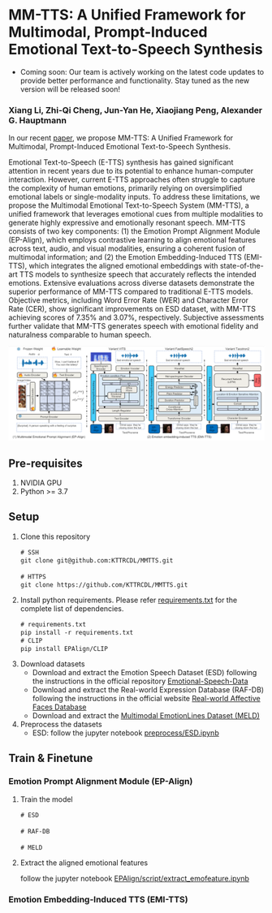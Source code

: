 # MM-TTS: A Unified Framework for Multimodal, Prompt-Induced Emotional Text-to-Speech Synthesis

* Coming soon: Our team is actively working on the latest code updates to provide better performance and functionality. Stay tuned as the new version will be released soon!

### Xiang Li, Zhi-Qi Cheng, Jun-Yan He, Xiaojiang Peng, Alexander G. Hauptmann

In our recent [paper](https://arxiv.org/abs/2404.18398), we propose MM-TTS: A Unified Framework for Multimodal, Prompt-Induced Emotional Text-to-Speech Synthesis.

Emotional Text-to-Speech (E-TTS) synthesis has gained significant attention in recent years due to its potential to enhance human-computer interaction. However, current E-TTS approaches often struggle to capture the complexity of human emotions, primarily relying on oversimplified emotional labels or single-modality inputs. To address these limitations, we propose the Multimodal Emotional Text-to-Speech System (MM-TTS), a unified framework that leverages emotional cues from multiple modalities to generate highly expressive and emotionally resonant speech. MM-TTS consists of two key components: (1) the Emotion Prompt Alignment Module (EP-Align), which employs contrastive learning to align emotional features across text, audio, and visual modalities, ensuring a coherent fusion of multimodal information; and (2) the Emotion Embedding-Induced TTS (EMI-TTS), which integrates the aligned emotional embeddings with state-of-the-art TTS models to synthesize speech that accurately reflects the intended emotions. Extensive evaluations across diverse datasets demonstrate the superior performance of MM-TTS compared to traditional E-TTS models. Objective metrics, including Word Error Rate (WER) and Character Error Rate (CER), show significant improvements on ESD dataset, with MM-TTS achieving scores of 7.35% and 3.07%, respectively. Subjective assessments further validate that MM-TTS generates speech with emotional fidelity and naturalness comparable to human speech. 

<!-- Visit our [demo]() for audio samples and we also provide the [pretrained models](). -->

<img src="assets/framework.png">

## Pre-requisites

1. NVIDIA GPU
2. Python >= 3.7

## Setup
1. Clone this repository
    ```shell
    # SSH
    git clone git@github.com:KTTRCDL/MMTTS.git

    # HTTPS
    git clone https://github.com/KTTRCDL/MMTTS.git
    ```
2. Install python requirements. Please refer [requirements.txt](requirements.txt) for the complete list of dependencies.
    ```shell
    # requirements.txt
    pip install -r requirements.txt
    # CLIP
    pip install EPAlign/CLIP
    ```
3. Download datasets
    - Download and extract the Emotion Speech Dataset (ESD) following the instructions in the official repository [Emotional-Speech-Data](https://github.com/HLTSingapore/Emotional-Speech-Data)
    - Download and extract the Real-world Expression Database (RAF-DB) following the instructions in the official website [Real-world Affective Faces Database](http://www.whdeng.cn/raf/model1.html)
    - Download and extract the [Multimodal EmotionLines Dataset (MELD)](http://web.eecs.umich.edu/~mihalcea/downloads/MELD.Raw.tar.gz)
4. Preprocess the datasets
    - ESD: follow the jupyter notebook [preprocess/ESD.ipynb](preprocess/ESD.ipynb)
    <!-- - MELD: follow the jupyter notebook [preprocess/MELD.ipynb](preprocess/MELD.ipynb) -->

## Train & Finetune
### Emotion Prompt Alignment Module (EP-Align)
1. Train the model
    ```shell
    # ESD
    
    # RAF-DB

    # MELD
    ```

2. Extract the aligned emotional features
    
    follow the jupyter notebook [EPAlign/script/extract_emofeature.ipynb](EPAlign/script/extract_emofeature.ipynb)

### Emotion Embedding-Induced TTS (EMI-TTS)